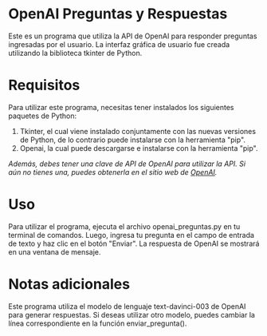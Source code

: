# OpenAI Preguntas y Respuestas
Este es un programa que utiliza la API de OpenAI para responder preguntas ingresadas por el usuario. La interfaz gráfica de usuario fue creada utilizando la biblioteca tkinter de Python.

# Requisitos
Para utilizar este programa, necesitas tener instalados los siguientes paquetes de Python:

1. Tkinter, el cual viene instalado conjuntamente con las nuevas versiones de Python, de lo contrario puede instalarse con la herramienta "pip".
2. Openai, la cual puede descargarse e instalarse con la herramienta "pip".

*Además, debes tener una clave de API de OpenAI para utilizar la API. Si aún no tienes una, puedes obtenerla en el sitio web de [OpenAI](https://openai.com/).*

# Uso
Para utilizar el programa, ejecuta el archivo openai_preguntas.py en tu terminal de comandos. Luego, ingresa tu pregunta en el campo de entrada de texto y haz clic en el botón "Enviar". La respuesta de OpenAI se mostrará en una ventana de mensaje.

# Notas adicionales
Este programa utiliza el modelo de lenguaje text-davinci-003 de OpenAI para generar respuestas. Si deseas utilizar otro modelo, puedes cambiar la línea correspondiente en la función enviar_pregunta().
